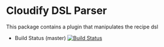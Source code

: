 Cloudify DSL Parser
===================

This package contains a plugin that manipulates the recipe dsl

- Build Status (master) [![Build Status](https://secure.travis-ci.org/cloudify-cosmo/cloudify-dsl-parser.png?branch=master)](http://travis-ci.org/cloudify-cosmo/cloudify-dsl-parser)
